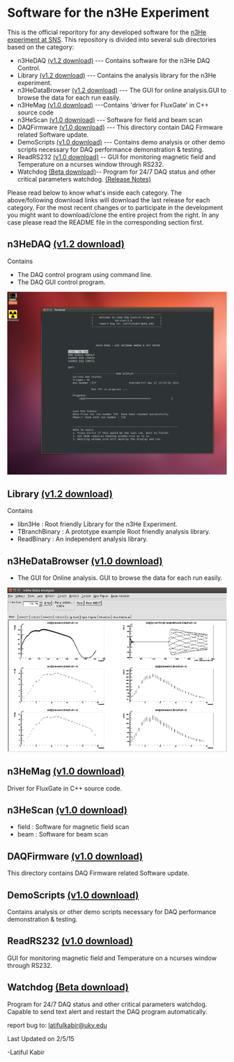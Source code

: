 Software for the n3He Experiment
================================== 
This is the official reporitory for any developed software for the [n3He experiment at SNS][1].
This repository is divided into several sub directories based on the category:
* n3HeDAQ [(v1.2 download)][2] --- Contains software for the n3He DAQ Control.
* Library [(v1.2 download)][3] --- Contains the analysis library for the n3He experiment.
* n3HeDataBrowser [(v1.2 download)][4] --- The GUI for online analysis.GUI to browse the data for each run easily.
* n3HeMag [(v1.0 download)][5] ---Contains 'driver for FluxGate' in C++ source code 
* n3HeScan [(v1.0 download)][6] --- Software for field and beam scan 
* DAQFirmware [(v1.0 download)][7] --- This directory contain DAQ Firmware related Software update.
* DemoScripts [(v1.0 download)][8] --- Contains demo analysis or other demo scripts necessary for DAQ performance demonstration & testing.
* ReadRS232 [(v1.0 download)][9] -- GUI for monitoring magnetic field and Temperature on a ncurses window through RS232.
* Watchdog  [(Beta download)][10]-- Program for 24/7 DAQ status and other critical parameters watchdog.
[(Release Notes)][11]

Please read below to know what's inside each category.
The above/following download links will download the last release for each category. For the most recent changes or to participate in the development you might want to download/clone the entire project from the right. 
In any case please read the README file in the corresponding section first.

n3HeDAQ [(v1.2 download)][2]
------------------------
Contains
   * The DAQ control program using command line.
   * The DAQ GUI control program.

![](https://raw.githubusercontent.com/latifkabir/n3He_Soft/master/n3HeDAQ/n3HeDAQ_demo.png "n3HeDAQ Control Program")


Library [(v1.2 download)][3]
------------------------
Contains
   * libn3He : Root friendly Library for the n3He Experiment.
   * TBranchBinary : A prototype example Root friendly analysis library.
   * ReadBinary : An independent analysis library.
   

n3HeDataBrowser [(v1.0 download)][4]
-------------------------------
   * The GUI for Online analysis. GUI to browse the data for each run easily.

![](https://raw.githubusercontent.com/latifkabir/n3He_Soft/master/n3HeDataBrowser/n3HeData/demo_n3HeDataBrowser.png "n3He Data Browser")


n3HeMag [(v1.0 download)][5]
-------------------------
 Driver for FluxGate in C++ source code. 


n3HeScan [(v1.0 download)][6]
--------------------------
  * field : Software for magnetic field scan
  * beam : Software for beam scan

DAQFirmware [(v1.0 download)][7]
----------------------------
This directory contains DAQ Firmware related Software update.

DemoScripts [(v1.0 download)][8]
----------------------------
Contains analysis or other demo scripts necessary for DAQ performance demonstration & testing.

ReadRS232 [(v1.0 download)][9]
---------
GUI for monitoring magnetic field and Temperature on a ncurses window through RS232.

Watchdog [(Beta download)][10]
----------
Program for 24/7 DAQ status and other critical parameters watchdog. Capable to send text alert and restart the DAQ program automatically.

report bug to: latifulkabir@uky.edu

Last Updated on 2/5/15

-Latiful Kabir

[1]: http://n3he.wikispaces.com
[2]:http://raw.githubusercontent.com/latifkabir/n3HeReleases/master/n3HeDAQ.zip 
[3]:http://raw.githubusercontent.com/latifkabir/n3HeReleases/master/Library.zip
[4]:http://raw.githubusercontent.com/latifkabir/n3HeReleases/master/n3HeDataBrowser.zip
[5]:http://raw.githubusercontent.com/latifkabir/n3HeReleases/master/n3HeMag.zip
[6]:http://raw.githubusercontent.com/latifkabir/n3HeReleases/master/n3HeScan.zip
[7]:http://raw.githubusercontent.com/latifkabir/n3HeReleases/master/DAQFirmware.zip
[8]:http://raw.githubusercontent.com/latifkabir/n3HeReleases/master/DemoScripts.zip
[9]:http://raw.githubusercontent.com/latifkabir/n3HeReleases/master/ReadRS232.zip
[10]:http://raw.githubusercontent.com/latifkabir/n3HeReleases/master/Watchdog.zip
[11]:http://raw.githubusercontent.com/latifkabir/n3HeReleases/master/ReleaseNotes

	 
